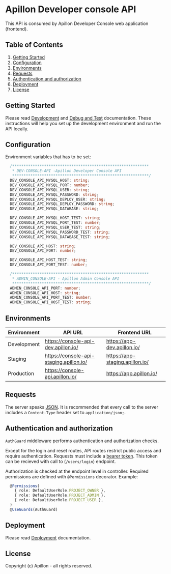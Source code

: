 # Apillon Developer console API

This API is consumed by Apillon Developer Console web application (frontend).

## Table of Contents

1. [Getting Started](#getting-started)
2. [Configuration](#configuration)
3. [Environments](#environments)
4. [Requests](#requests)
5. [Authentication and authorization](#authentication-and-authorization)
6. [Deployment](#deployment)
7. [License](#license)

## Getting Started

Please read [Development](../../docs/development.md) and [Debug and Test](../../docs/debug-and-test.md) documentation. These instructions will help you set up the development environment and run the API locally.

## Configuration

Environment variables that has to be set:

```ts
  /************************************************************
   * DEV-CONSOLE-API -Apillon Developer Console API
   ************************************************************/
  DEV_CONSOLE_API_MYSQL_HOST: string;
  DEV_CONSOLE_API_MYSQL_PORT: number;
  DEV_CONSOLE_API_MYSQL_USER: string;
  DEV_CONSOLE_API_MYSQL_PASSWORD: string;
  DEV_CONSOLE_API_MYSQL_DEPLOY_USER: string;
  DEV_CONSOLE_API_MYSQL_DEPLOY_PASSWORD: string;
  DEV_CONSOLE_API_MYSQL_DATABASE: string;

  DEV_CONSOLE_API_MYSQL_HOST_TEST: string;
  DEV_CONSOLE_API_MYSQL_PORT_TEST: number;
  DEV_CONSOLE_API_MYSQL_USER_TEST: string;
  DEV_CONSOLE_API_MYSQL_PASSWORD_TEST: string;
  DEV_CONSOLE_API_MYSQL_DATABASE_TEST: string;

  DEV_CONSOLE_API_HOST: string;
  DEV_CONSOLE_API_PORT: number;

  DEV_CONSOLE_API_HOST_TEST: string;
  DEV_CONSOLE_API_PORT_TEST: number;

  /************************************************************
   * ADMIN_CONSOLE-API - Apillon Admin Console API
   ************************************************************/
  ADMIN_CONSOLE_API_PORT: number;
  ADMIN_CONSOLE_API_HOST: string;
  ADMIN_CONSOLE_API_PORT_TEST: number;
  ADMIN_CONSOLE_API_HOST_TEST: string;
```

## Environments

| Environment | API URL                                   | Frontend URL                              |
| ----------- | ---------------------------------------   | ---------------------------------------   |
| Development | <https://console-api-dev.apillon.io/>     | <https://app-dev.apillon.io/>             |
| Staging     | <https://console-api-staging.apillon.io/> | <https://app-staging.apillon.io/>         |
| Production  | <https://console-api.apillon.io/>         | <https://app.apillon.io/>                 |

## Requests

The server speaks [JSON](https://en.wikipedia.org/wiki/JSON). It is recommended that every call to the server includes a `Content-Type` header set to `application/json;`.

## Authentication and authorization

`AuthGuard` middleware performs authentication and authorization checks.

Except for the login and reset routes, API routes restrict public access and require authentication.
Requests must include a [bearer token](https://swagger.io/docs/specification/authentication/bearer-authentication/). This token can be recieved with call to (`/users/login`) endpoint.

Authorization is checked at the endpoint level in controller. Required permissions are defined with `@Permissions` decorator. Example:

```ts
  @Permissions(
    { role: DefaultUserRole.PROJECT_OWNER },
    { role: DefaultUserRole.PROJECT_ADMIN },
    { role: DefaultUserRole.PROJECT_USER },
  )
  @UseGuards(AuthGuard)
```

## Deployment

Please read [Deployment](../../docs/deployment.md) documentation.

## License

Copyright (c) Apillon - all rights reserved.
